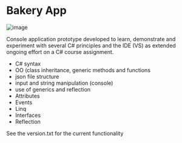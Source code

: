 Bakery App
==========

![image](https://user-images.githubusercontent.com/76475389/141862631-9b38619b-8cf5-41ce-a151-0b6cba9c8e24.png)

Console application prototype developed to learn,
demonstrate and experiment with several C#
principles and the IDE (VS) as extended ongoing effort 
on a C# course assignment.

- C# syntax
- OO (class inheritance, generic methods and functions
- json file structure
- input and string manipulation (console)
- use of generics and reflection
- Attributes
- Events
- Linq 
- Interfaces
- Reflection

See the version.txt for the current functionality
